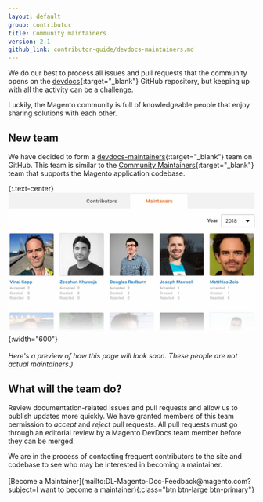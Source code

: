 ```yaml
---
layout: default
group: contributor
title: Community maintainers
version: 2.1
github_link: contributor-guide/devdocs-maintainers.md
---
```


We do our best to process all issues and pull requests that the community opens on the [devdocs](https://github.com/magento/devdocs){:target="_blank"} GitHub repository, but keeping up with all the activity can be a challenge.

Luckily, the Magento community is full of knowledgeable people that enjoy sharing solutions with each other.

## New team

We have decided to form a [devdocs-maintainers](https://github.com/orgs/magento/teams/devdocs-maintainers/members){:target="\_blank"} team on GitHub. This team is similar to the [Community Maintainers](https://magento.com/magento-contributors#maintainers){:target="_blank"} team that supports the Magento application codebase.

{:.text-center}
![Future Maintainers page](img/maintainers-sneak-peek.jpg){:width="600"}
<br /><br />_Here's a preview of how this page will look soon. These people are not actual maintainers.)_

## What will the team do?

Review documentation-related issues and pull requests and allow us to publish updates more quickly. We have granted members of this team permission to _accept_ and _reject_ pull requests. All pull requests must go through an editorial review by a Magento DevDocs team member before they can be merged.

<div class="bs-callout text-center" markdown="1">
We are in the process of contacting frequent contributors to the site and codebase to see who may be interested in becoming a maintainer.
<br /><br />
[Become a Maintainer](mailto:DL-Magento-Doc-Feedback@magento.com?subject=I want to become a maintainer){:class="btn btn-large btn-primary"}
</div>

